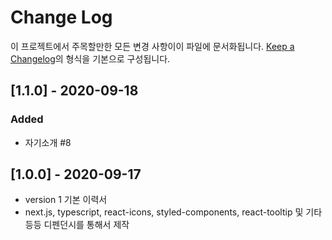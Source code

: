# Change Log

이 프로젝트에서 주목할만한 모든 변경 사항이이 파일에 문서화됩니다.
[Keep a Changelog](https://keepachangelog.com/ko/1.0.0/)의 형식을 기본으로 구성됩니다.

## [1.1.0] - 2020-09-18

### Added

- 자기소개 #8

## [1.0.0] - 2020-09-17

- version 1 기본 이력서
- next.js, typescript, react-icons, styled-components, react-tooltip 및 기타 등등 디펜던시를 통해서 제작